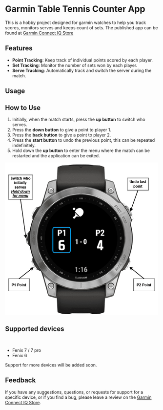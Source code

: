 # Garmin Table Tennis Counter App

This is a hobby project designed for garmin watches to help you track scores, monitors serves and keeps count of sets.
The published app can be found at [Garmin Connect IQ Store](https://apps.garmin.com/sv-SE/apps/160ed59b-629c-467d-8612-53443544f6aa)

## Features

- **Point Tracking**: Keep track of individual points scored by each player.
- **Set Tracking**: Monitor the number of sets won by each player.
- **Serve Tracking**: Automatically track and switch the server during the match.

## Usage

## How to Use



1. Initially, when the match starts, press the **up button** to switch who serves.
2. Press the **down button** to give a point to player 1.
3. Press the **back button** to give a point to player 2.
4. Press the **start button** to undo the previous point, this can be repeated indefinitely.
5. Hold down the **up button** to enter the menu where the match can be restarted and the application can be exited.

![How to Use the App](resources/drawables/Tabletennis.drawio.compressed.png)

## Supported devices
 
- Fenix 7 / 7 pro
- Fenix 6

Support for more devices will be added soon.

## Feedback

If you have any suggestions, questions, or requests for support for a specific device, or if you find a bug, please leave a review on the [Garmin Connect IQ Store](https://apps.garmin.com/sv-SE/apps/160ed59b-629c-467d-8612-53443544f6aa).